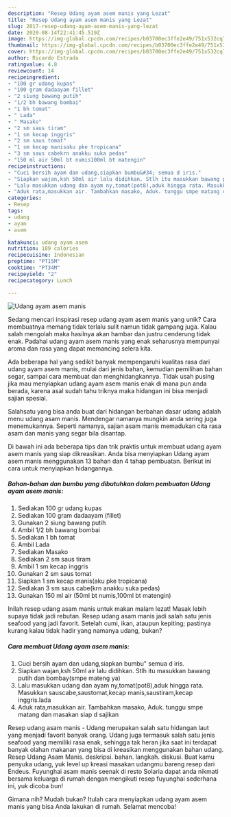 ```yaml
---
description: "Resep Udang ayam asem manis yang Lezat"
title: "Resep Udang ayam asem manis yang Lezat"
slug: 2017-resep-udang-ayam-asem-manis-yang-lezat
date: 2020-08-14T22:41:45.519Z
image: https://img-global.cpcdn.com/recipes/b03700ec3ffe2e49/751x532cq70/udang-ayam-asem-manis-foto-resep-utama.jpg
thumbnail: https://img-global.cpcdn.com/recipes/b03700ec3ffe2e49/751x532cq70/udang-ayam-asem-manis-foto-resep-utama.jpg
cover: https://img-global.cpcdn.com/recipes/b03700ec3ffe2e49/751x532cq70/udang-ayam-asem-manis-foto-resep-utama.jpg
author: Ricardo Estrada
ratingvalue: 4.8
reviewcount: 14
recipeingredient:
- "100 gr udang kupas"
- "100 gram dadaayam fillet"
- "2 siung bawang putih"
- "1/2 bh bawang bombai"
- "1 bh tomat"
- " Lada"
- " Masako"
- "2 sm saus tiram"
- "1 sm kecap inggris"
- "2 sm saus tomat"
- "1 sm kecap manisaku pke tropicana"
- "3 sm saus cabekrn anakku suka pedas"
- "150 ml air 50ml bt numis100ml bt matengin"
recipeinstructions:
- "Cuci bersih ayam dan udang,siapkan bumbu&#34; semua d iris."
- "Siapkan wajan,ksh 50ml air lalu didihkan. Stlh itu masukkan bawang putih dan bombay(smpe mateng ya)"
- "Lalu masukkan udang dan ayam ny,tomat(pot8),aduk hingga rata. Masukkan sauscabe,saustomat,kecap manis,saustiram,kecap inggris.lada"
- "Aduk rata,masukkan air. Tambahkan masako, Aduk. tunggu smpe matang dan masakan siap d sajikan"
categories:
- Resep
tags:
- udang
- ayam
- asem

katakunci: udang ayam asem 
nutrition: 189 calories
recipecuisine: Indonesian
preptime: "PT15M"
cooktime: "PT34M"
recipeyield: "2"
recipecategory: Lunch

---
```



![Udang ayam asem manis](https://img-global.cpcdn.com/recipes/b03700ec3ffe2e49/751x532cq70/udang-ayam-asem-manis-foto-resep-utama.jpg)

Sedang mencari inspirasi resep udang ayam asem manis yang unik? Cara membuatnya memang tidak terlalu sulit namun tidak gampang juga. Kalau salah mengolah maka hasilnya akan hambar dan justru cenderung tidak enak. Padahal udang ayam asem manis yang enak seharusnya mempunyai aroma dan rasa yang dapat memancing selera kita.

Ada beberapa hal yang sedikit banyak mempengaruhi kualitas rasa dari udang ayam asem manis, mulai dari jenis bahan, kemudian pemilihan bahan segar, sampai cara membuat dan menghidangkannya. Tidak usah pusing jika mau menyiapkan udang ayam asem manis enak di mana pun anda berada, karena asal sudah tahu triknya maka hidangan ini bisa menjadi sajian spesial.

Salahsatu yang bisa anda buat dari hidangan berbahan dasar udang adalah menu udang asam manis. Mendengar namanya mungkin anda sering juga menemukannya. Seperti namanya, sajian asam manis memadukan cita rasa asam dan manis yang segar bila disantap.


Di bawah ini ada beberapa tips dan trik praktis untuk membuat udang ayam asem manis yang siap dikreasikan. Anda bisa menyiapkan Udang ayam asem manis menggunakan 13 bahan dan 4 tahap pembuatan. Berikut ini cara untuk menyiapkan hidangannya.

<!--inarticleads1-->

##### Bahan-bahan dan bumbu yang dibutuhkan dalam pembuatan Udang ayam asem manis:

1. Sediakan 100 gr udang kupas
1. Sediakan 100 gram dadaayam (fillet)
1. Gunakan 2 siung bawang putih
1. Ambil 1/2 bh bawang bombai
1. Sediakan 1 bh tomat
1. Ambil  Lada
1. Sediakan  Masako
1. Sediakan 2 sm saus tiram
1. Ambil 1 sm kecap inggris
1. Gunakan 2 sm saus tomat
1. Siapkan 1 sm kecap manis(aku pke tropicana)
1. Sediakan 3 sm saus cabe(krn anakku suka pedas)
1. Gunakan 150 ml air (50ml bt numis,100ml bt matengin)


Inilah resep udang asam manis untuk makan malam lezat! Masak lebih supaya tidak jadi rebutan. Resep udang asam manis jadi salah satu jenis seafood yang jadi favorit. Setelah cumi, ikan, ataupun kepiting; pastinya kurang kalau tidak hadir yang namanya udang, bukan? 

<!--inarticleads2-->

##### Cara membuat Udang ayam asem manis:

1. Cuci bersih ayam dan udang,siapkan bumbu&#34; semua d iris.
1. Siapkan wajan,ksh 50ml air lalu didihkan. Stlh itu masukkan bawang putih dan bombay(smpe mateng ya)
1. Lalu masukkan udang dan ayam ny,tomat(pot8),aduk hingga rata. Masukkan sauscabe,saustomat,kecap manis,saustiram,kecap inggris.lada
1. Aduk rata,masukkan air. Tambahkan masako, Aduk. tunggu smpe matang dan masakan siap d sajikan


Resep udang asam manis - Udang merupakan salah satu hidangan laut yang menjadi favorit banyak orang. Udang juga termasuk salah satu jenis seafood yang memiliki rasa enak, sehingga tak heran jika saat ini terdapat banyak olahan makanan yang bisa di kreasikan menggunakan bahan udang. Resep Udang Asam Manis. deskripsi. bahan. langkah. diskusi. Buat kamu penyuka udang, yuk level up kreasi masakan udangmu bareng resep dari Endeus. Fuyunghai asam manis seenak di resto Solaria dapat anda nikmati bersama keluarga di rumah dengan mengikuti resep fuyunghai sederhana ini, yuk dicoba bun! 

Gimana nih? Mudah bukan? Itulah cara menyiapkan udang ayam asem manis yang bisa Anda lakukan di rumah. Selamat mencoba!
